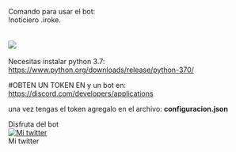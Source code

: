 
Comando para usar el bot:
<br>
!noticiero .iroke.
<br>
<br>
<br>
<img src="https://i.imgur.com/0I5D9ZK.png">
<br>
<br>
Necesitas instalar python 3.7: https://www.python.org/downloads/release/python-370/

#OBTEN UN TOKEN EN y un bot en: https://discord.com/developers/applications

una vez tengas el token agregalo en el archivo: <b>configuracion.json</b>

Disfruta del bot
<br>
<a title="Mi twitter" href="https://twitter.com/jose89fcb"><img src="https://i.imgur.com/QCHCEon.png" alt="Mi twitter" /></a>
<br>
Mi twitter
